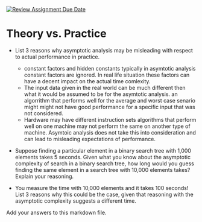 [![Review Assignment Due Date](https://classroom.github.com/assets/deadline-readme-button-24ddc0f5d75046c5622901739e7c5dd533143b0c8e959d652212380cedb1ea36.svg)](https://classroom.github.com/a/FgMJElkj)
# Theory vs. Practice

- List 3 reasons why asymptotic analysis may be misleading with respect to
  actual performance in practice.
  - constant factors and hidden constants typically in asymtotic analysis constant factors are ignored.
    In real life situation these factors can have a decent impact on the actual time comlexity.
  - The input data given in the real world can be much different then what it would be assumed to be for the asymtotic analysis.
    an algorrithm that performs well for the average and worst case senario might might not have good performance for a
    specific input that was not considered.
  - Hardware may have different instruction sets algorithms that perform well on one machine may not perform the same on another type of machine.
    Asymtoic analysis does not take this into consideration and can lead to misleading expectations of performance.

- Suppose finding a particular element in a binary search tree with 1,000
  elements takes 5 seconds. Given what you know about the asymptotic complexity
  of search in a binary search tree, how long would you guess finding the same
  element in a search tree with 10,000 elements takes? Explain your reasoning.

- You measure the time with 10,000 elements and it takes 100 seconds! List 3
  reasons why this could be the case, given that reasoning with the asymptotic
  complexity suggests a different time.

Add your answers to this markdown file.
